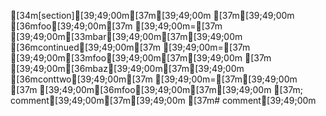 [34m[section][39;49;00m[37m[39;49;00m
[37m[39;49;00m
[36mfoo[39;49;00m[37m [39;49;00m=[37m [39;49;00m[33mbar[39;49;00m[37m[39;49;00m
[36mcontinued[39;49;00m[37m [39;49;00m=[37m [39;49;00m[33mfoo[39;49;00m[37m[39;49;00m
[37m  [39;49;00m[36mbaz[39;49;00m[37m[39;49;00m
[36mconttwo[39;49;00m[37m [39;49;00m=[37m[39;49;00m
[37m  [39;49;00m[36mfoo[39;49;00m[37m[39;49;00m
[37m; comment[39;49;00m[37m[39;49;00m
[37m# comment[39;49;00m
